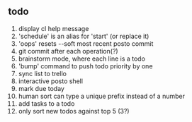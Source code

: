 todo
----

1. display cl help message
2. 'schedule' is an alias for 'start' (or replace it)
3. 'oops' resets --soft most recent posto commit
4. git commit after each operation(?)
5. brainstorm mode, where each line is a todo
6. 'bump' command to push todo priority by one
7. sync list to trello
8. interactive posto shell
9. mark due today
10. human sort can type a unique prefix instead of a number
11. add tasks to a todo
12. only sort new todos against top 5 (3?)
